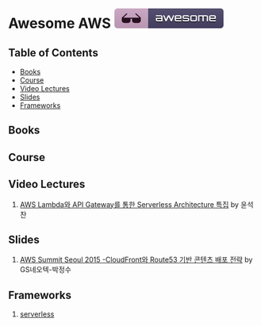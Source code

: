 # Awesome AWS [![Awesome](../images/awesome_badge.svg)](https://github.com/sindresorhus/awesome)


## Table of Contents

- [Books](#books)
- [Course](#course)
- [Video Lectures](#video-lectures)
- [Slides](#slides)
- [Frameworks](#frameworks)

## Books

## Course

## Video Lectures

1. [AWS Lambda와 API Gateway를 통한 Serverless Architecture 특집](http://www.slideshare.net/awskorea/serverless-architecture-lambda-api-gateway) by 윤석찬

## Slides

1. [AWS Summit Seoul 2015 -CloudFront와 Route53 기반 콘텐츠 배포 전략](http://www.slideshare.net/awskorea/aws-summit-2015-seoul-gsneotek-cloudfront-route53?qid=2320777c-491a-4a0a-9e27-862b005a1d1a&v=&b=&from_search=1) by GS네오텍-박정수

## Frameworks

1. [serverless](https://github.com/serverless/serverless)



